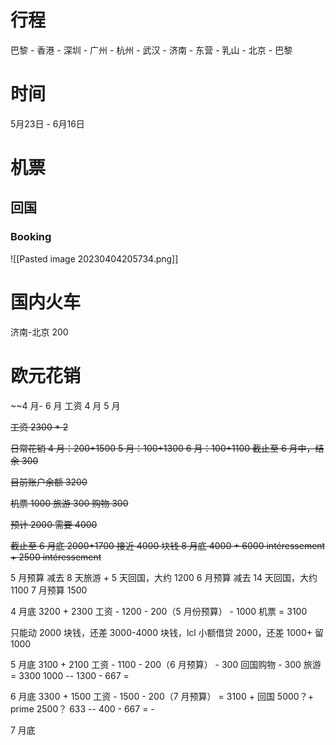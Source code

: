 
# 行程

巴黎 - 香港 - 深圳 - 广州 - 杭州 - 武汉 - 济南 - 东营 - 乳山 - 北京 - 巴黎

# 时间

5月23日 - 6月16日

# 机票

## 回国

### Booking
![[Pasted image 20230404205734.png]]

# 国内火车

济南-北京 200

# 欧元花销 

~~4 月- 6 月
工资 4 月 5 月

~~工资 2300 * 2~~

~~日常花销 
4 月：200+1500
5 月：100+1300
6 月：100+1100
截止至 6 月中，结余 300~~

~~目前账户余额 3200~~

~~机票 1000
旅游 300
购物 300~~

~~预计 2000
需要 4000~~

~~截止至 6 月底 2000+1700 接近 4000 块钱
8 月底 4000 + 6000 intéressement + 2500 intéressement~~

5 月预算
减去 8 天旅游 + 5 天回国，大约 1200
6 月预算
减去 14 天回国，大约 1100
7 月预算
1500

4 月底
3200 + 2300 工资 - 1200 - 200（5 月份预算） - 1000 机票 = 3100

只能动 2000 块钱，还差 3000-4000 块钱，lcl 小额借贷 2000，还差 1000+
留 1000 

5 月底
3100 + 2100 工资 - 1100 - 200（6 月预算） - 300 回国购物 - 300 旅游 = 3300
1000 -- 1300 - 667 = 

6 月底
3300 + 1500 工资 - 1500 - 200（7 月预算） = 3100 + 回国 5000？+ prime 2500？
633 -- 400 - 667 = -

7 月底
